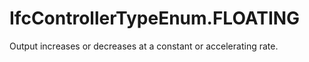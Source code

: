 IfcControllerTypeEnum.FLOATING
==============================
Output increases or decreases at a constant or accelerating rate.


